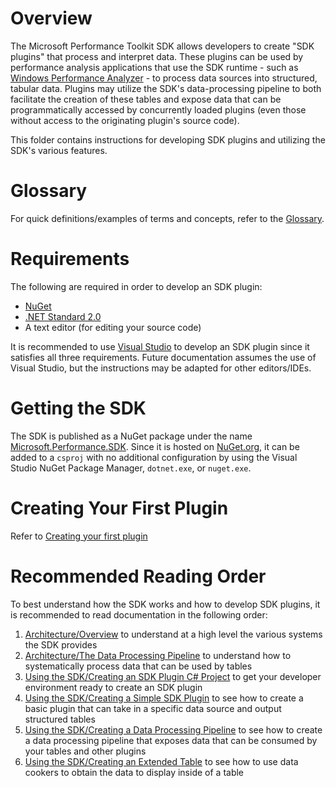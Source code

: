 # Overview
The Microsoft Performance Toolkit SDK allows developers to create "SDK plugins" that process and interpret data. 
These plugins can be used by performance analysis applications that use the SDK runtime - such as [Windows Performance Analyzer](https://docs.microsoft.com/en-us/windows-hardware/test/wpt/windows-performance-analyzer) - to process data sources into structured, tabular data. Plugins may utilize the SDK's data-processing pipeline to both facilitate the creation of these tables and expose data that can be programmatically accessed by concurrently loaded plugins (even those without access to the originating plugin's source code).

This folder contains instructions for developing SDK plugins and utilizing the SDK's various features.

# Glossary

For quick definitions/examples of terms and concepts, refer to the [Glossary](./Glossary.md). 

# Requirements
The following are required in order to develop an SDK plugin:
* [NuGet](https://www.nuget.org/downloads)
* [.NET Standard 2.0](https://dotnet.microsoft.com/download/visual-studio-sdks)
* A text editor (for editing your source code)

It is recommended to use [Visual Studio](https://visualstudio.microsoft.com/downloads/) to develop an SDK plugin since it satisfies all three requirements. Future documentation assumes the use of Visual Studio, but the instructions may be adapted for other editors/IDEs.

# Getting the SDK
The SDK is published as a NuGet package under the name [Microsoft.Performance.SDK](https://www.nuget.org/packages/Microsoft.Performance.SDK/). 
Since it is hosted on [NuGet.org](https://www.nuget.org/), it can be added to a `csproj` with no additional configuration by using 
the Visual Studio NuGet Package Manager, `dotnet.exe`, or `nuget.exe`.

# Creating Your First Plugin
Refer to [Creating your first plugin](Using-the-SDK/Creating-your-plugin.md)

# Recommended Reading Order
To best understand how the SDK works and how to develop SDK plugins, it is recommended to read documentation in the following order:
1) [Architecture/Overview](./Architecture/Overview.md) to understand at a high level the various systems the SDK provides
2) [Architecture/The Data Processing Pipeline](./Architecture/The-Data-Processing-Pipeline.md) to understand how to systematically process data that 
can be used by tables
3) [Using the SDK/Creating an SDK Plugin C# Project](Using-the-SDK/Creating-your-project.md) to get your developer environment ready to create an SDK plugin
4) [Using the SDK/Creating a Simple SDK Plugin](Using-the-SDK/Creating-a-simple-sdk-plugin.md) to see how to create a basic plugin that can 
take in a specific data source and output structured tables
5) [Using the SDK/Creating a Data Processing Pipeline](Using-the-SDK/Creating-a-pipeline.md) to see how to create a data processing pipeline that 
exposes data that can be consumed by your tables and other plugins
6) [Using the SDK/Creating an Extended Table](Using-the-SDK/Creating-an-extended-table.md) to see how to use data cookers to obtain the data to display 
inside of a table
